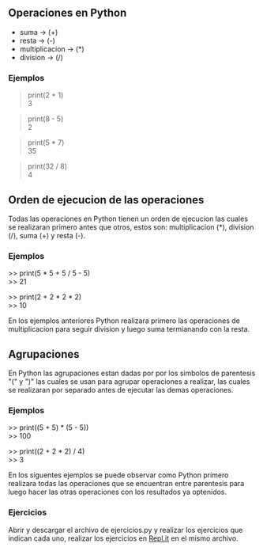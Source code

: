 ## Operaciones en Python

  * suma           ->  (+)
  * resta          ->  (-)
  * multiplicacion ->  (*)
  * division       ->  (/)

### Ejemplos

> print(2 + 1)\
> 3

> print(8 - 5)\
> 2

> print(5 * 7)\
> 35

> print(32 / 8)\
> 4

## Orden de ejecucion de las operaciones

Todas las operaciones en Python tienen un orden de ejecucion las cuales se realizaran primero antes que otros, estos son: multiplicacion (*), division (/), suma (+) y resta (-).

### Ejemplos

\>> print(5 * 5 + 5 / 5 - 5)\
\>> 21

\>> print(2 + 2 * 2 * 2)\
\>> 10

En los ejemplos anteriores Python realizara primero las operaciones de multiplicacion para seguir division y luego suma termianando con la resta.

## Agrupaciones

En Python las agrupaciones estan dadas por por los simbolos de parentesis "(" y ")" las cuales se usan para agrupar operaciones a realizar, las cuales se realizaran por separado antes de ejecutar las demas operaciones.

### Ejemplos

\>> print((5 + 5) * (5 - 5))\
\>> 100

\>> print((2 + 2 * 2) / 4)\
\>> 3

En los siguentes ejemplos se puede observar como Python primero realizara todas las operaciones que se encuentran entre parentesis para luego hacer las otras operaciones con los resultados ya optenidos.

### Ejercicios 

Abrir y descargar el archivo de ejercicios.py y realizar los ejercicios que indican cada uno, realizar los ejercicios en [Repl.it](https://repl.it/) en el mismo archivo.

